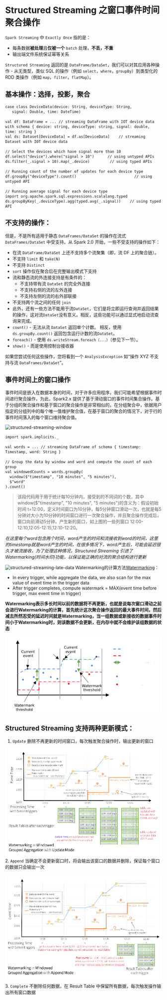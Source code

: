 # Structured Streaming 之窗口事件时间聚合操作
`Spark Streaming` 中 `Exactly Once` 指的是：
* 每条数据**被处理**且**仅被一个** `batch` 处理，**不丢，不重**
* 输出端文件系统保证幂等关系

`Structured Streaming` 返回的是 `DataFrame/DataSet`，我们可以对其应用各种操作 - 从无类型，类似 SQL 的操作（例如 `select`，`where`，`groupBy`）到类型化的 RDD 类操作（例如 `map`，`filter`，`flatMap`）。

## 基本操作：选择，投影，聚合
```
case class DeviceData(device: String, deviceType: String,
   signal: Double, time: DateTime)

val df: DataFrame = ... // streaming DataFrame with IOT device data with schema { device: string, deviceType: string, signal: double, time: string }
val ds: Dataset[DeviceData] = df.as[DeviceData]    // streaming Dataset with IOT device data

// Select the devices which have signal more than 10
df.select("device").where("signal > 10")      // using untyped APIs   
ds.filter(_.signal > 10).map(_.device)         // using typed APIs

// Running count of the number of updates for each device type
df.groupBy("deviceType").count()                          // using untyped API

// Running average signal for each device type
import org.apache.spark.sql.expressions.scalalang.typed
ds.groupByKey(_.deviceType).agg(typed.avg(_.signal))    // using typed API
```
## 不支持的操作：
但是，不是所有适用于静态 `DataFrames/DataSet` 的操作在流式 `DataFrames/DataSet` 中受支持。从 Spark 2.0 开始，一些不受支持的操作如下：

* 在流 `DataFrame/DataSet` 上还不支持多个流聚集（即，流 DF 上的聚合链）。
* 不支持 `limit` 和 `take(N)`
* 不支持 `Distinct`
* `sort` 操作仅在聚合后在完整输出模式下支持
* 流和静态流的外连接支持是有条件的：
  * 不支持带有流 `DataSet` 的完全外连接
  * 不支持右侧的流的左外连接
  * 不支持左侧的流的右外部联接
* 不支持两个流之间的任何 `join`
* 此外，还有一些方法不能用于流`DataSet`，它们是将立即运行查询并返回结果的操作，这对流`DataSet`没有意义。相反，这些功能可以通过显式地启动流查询来完成。
* `count()` - 无法从流 `DataSet` 返回单个计数。
相反，使用 `ds.groupBy.count()` 返回包含运行计数的流`DataSet`。
* `foreach()` - 使用 `ds.writeStream.foreach（...）`（参见下一节）。
* `show()` - 而是使用控制台接收器

如果您尝试任何这些操作，您将看到一个 `AnalysisException` 如“操作 XYZ 不支持与流 `DataFrames/DataSet`”。

## 事件时间上的窗口操作
事件时间是嵌入在数据本身的时间，对于许多应用程序，我们可能希望根据事件时间进行聚合操作，为此，Spark2.x 提供了基于滑动窗口的事件时间集合操作。基于分组的聚合操作和基于窗口的聚合操作是非常相似的，在分组聚合中，依据用户指定的分组列中的每个唯一值维护聚合值，在基于窗口的聚合的情况下，对于行的事件时间落入的每个窗口维持聚合值。

![][1]
```
import spark.implicits._

val words = ... // streaming DataFrame of schema { timestamp: Timestamp, word: String }

// Group the data by window and word and compute the count of each group
val windowedCounts = words.groupBy(
  window($"timestamp", "10 minutes", "5 minutes"),
  $"word"
).count()
```
> 该段代码用于用于统计每10分钟内，接受到的不同词的个数，其中window($"timestamp", "10 minutes", "5 minutes")的含义为：假设初始时间 t=12:00，定义时间窗口为10分钟，每5分钟窗口滑动一次，也就是每5分钟对大小为10分钟的时间窗口进行一次聚合操作，并且聚合操作完成后，窗口向前滑动5分钟，产生新的窗口，如上图的一些列窗口 12:00-12:10,12:05-12:15,12:10-12:20。

*在这里每个word包含两个时间，word产生的时间和流接收到word的时间，这里的timestamp就是word产生的时间，在很多情况下，word产生后，可能会延迟很久才被流接收，为了处理这种情况，Structured Streaming 引进了Watermarking(时间水印)功能，以保证能正确的对流的聚合结构进行更新*

![][2]
Watermarking的计算方法[Watermarking](https://docs.google.com/document/d/1z-Pazs5v4rA31azvmYhu4I5xwqaNQl6ZLIS03xhkfCQ/edit#)：
- In every trigger, while aggregate the data, we also scan for the max value of event time in the trigger data
- After trigger completes, compute watermark = MAX(event time before trigger, max event time in trigger)

**Watermarking表示多长时间以前的数据将不再更新，也就是说每次窗口滑动之前会进行Watermarking的计算，首先统计这次聚合操作返回的最大事件时间，然后减去所然忍受的延迟时间就是Watermarking，当一组数据或新接收的数据事件时间小于Watermarking时，则该数据不会更新，在内存中就不会维护该组数据的状态**

![enter description here][3]
## Structured Streaming 支持两种更新模式：
1. `Update` 删除不再更新的时间窗口，每次触发聚合操作时，输出更新的窗口

![enter description here][4]
2. `Append` 当确定不会更新窗口时，将会输出该窗口的数据并删除，保证每个窗口的数据只会输出一次

![enter description here][5]
3. `Complete` 不删除任何数据，在 Result Table 中保留所有数据，每次触发操作输出所有窗口数据


  [1]: ./images/structured-streaming-window.png "structured-streaming-window"
  [2]: ./images/structured-streaming-late-data.png "structured-streaming-late-data"
  [3]: ./images/mw1.png "mw1"
  [4]: ./images/structured-streaming-watermark-update-mode.png "structured-streaming-watermark-update-mode"
  [5]: ./images/structured-streaming-watermark-append-mode.png "structured-streaming-watermark-append-mode"
